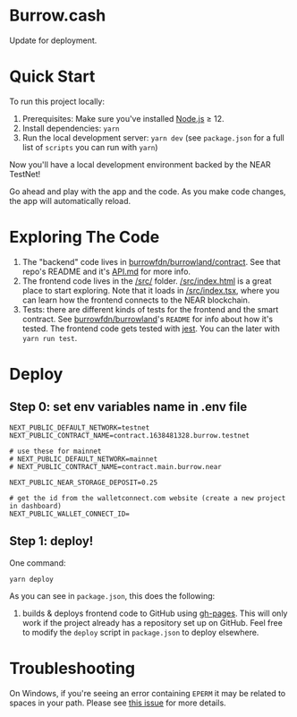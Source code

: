 # Burrow.cash

Update for deployment.

# Quick Start

To run this project locally:

1. Prerequisites: Make sure you've installed [Node.js] ≥ 12.
2. Install dependencies: `yarn`
3. Run the local development server: `yarn dev` (see `package.json` for a
   full list of `scripts` you can run with `yarn`)

Now you'll have a local development environment backed by the NEAR TestNet!

Go ahead and play with the app and the code. As you make code changes, the app will automatically reload.

# Exploring The Code

1. The "backend" code lives in [burrowfdn/burrowland/contract](https://github.com/burrowfdn/burrowland/tree/main/contract). See that repo's README and it's [API.md](https://github.com/burrowfdn/burrowland/blob/main/contract/API.md) for more info.
2. The frontend code lives in the [/src/](./src/) folder. [/src/index.html](./src/index.html) is a great place to start exploring. Note that it loads in [/src/index.tsx](./src/index.tsx), where you can learn how the frontend connects to the NEAR blockchain.
3. Tests: there are different kinds of tests for the frontend and the smart contract. See [burrowfdn/burrowland](https://github.com/burrowfdn/burrowland/)'s `README` for info about how it's tested. The frontend code gets tested with [jest]. You can the later with `yarn run test`.

# Deploy

## Step 0: set env variables name in .env file

```
NEXT_PUBLIC_DEFAULT_NETWORK=testnet
NEXT_PUBLIC_CONTRACT_NAME=contract.1638481328.burrow.testnet

# use these for mainnet
# NEXT_PUBLIC_DEFAULT_NETWORK=mainnet
# NEXT_PUBLIC_CONTRACT_NAME=contract.main.burrow.near

NEXT_PUBLIC_NEAR_STORAGE_DEPOSIT=0.25

# get the id from the walletconnect.com website (create a new project in dashboard)
NEXT_PUBLIC_WALLET_CONNECT_ID=
```

## Step 1: deploy!

One command:

    yarn deploy

As you can see in `package.json`, this does the following:

1. builds & deploys frontend code to GitHub using [gh-pages]. This will only work if the project already has a repository set up on GitHub. Feel free to modify the `deploy` script in `package.json` to deploy elsewhere.

# Troubleshooting

On Windows, if you're seeing an error containing `EPERM` it may be related to spaces in your path. Please see [this issue](https://github.com/zkat/npx/issues/209) for more details.

[react]: https://reactjs.org/
[create-near-app]: https://github.com/near/create-near-app
[node.js]: https://nodejs.org/en/download/package-manager/
[jest]: https://jestjs.io/
[near accounts]: https://docs.near.org/docs/concepts/account
[near wallet]: https://wallet.testnet.near.org/
[near-cli]: https://github.com/near/near-cli
[gh-pages]: https://github.com/tschaub/gh-pages
